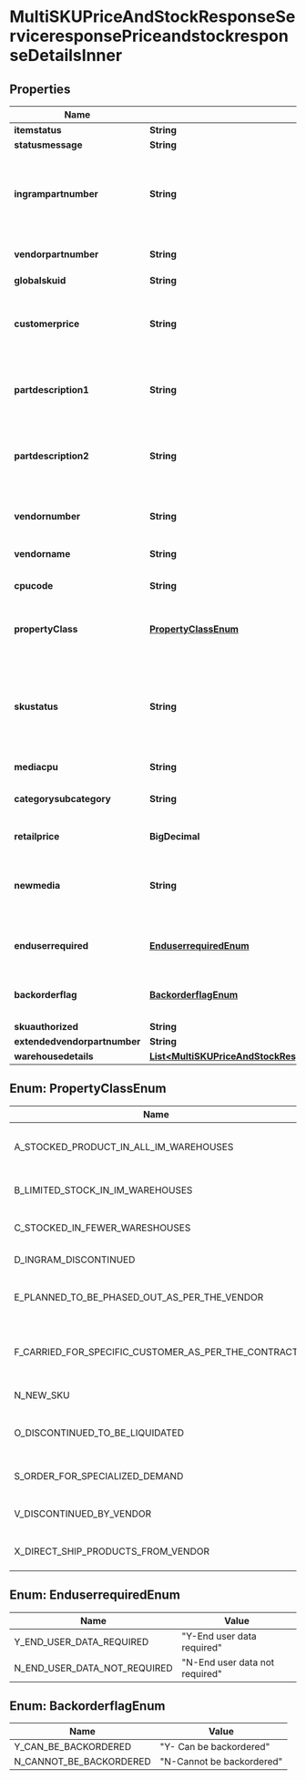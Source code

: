 

# MultiSKUPriceAndStockResponseServiceresponsePriceandstockresponseDetailsInner


## Properties

| Name | Type | Description | Notes |
|------------ | ------------- | ------------- | -------------|
|**itemstatus** | **String** |  |  [optional] |
|**statusmessage** | **String** |  |  [optional] |
|**ingrampartnumber** | **String** | SKU number for the product for which order needs to be created with Ingram Micro |  [optional] |
|**vendorpartnumber** | **String** | Vendor Part number for the product |  [optional] |
|**globalskuid** | **String** |  |  [optional] |
|**customerprice** | **String** | Customer specific price for the product, excluding taxes |  [optional] |
|**partdescription1** | **String** | Description on the part number that is being requested |  [optional] |
|**partdescription2** | **String** | Contuiation of description on the part number that is being requested |  [optional] |
|**vendornumber** | **String** | Internal four digit code assigned by Ingram |  [optional] |
|**vendorname** | **String** | Name of the vendor |  [optional] |
|**cpucode** | **String** | Ingram internal code for a product |  [optional] |
|**propertyClass** | [**PropertyClassEnum**](#PropertyClassEnum) | Ingram Micro assigned product classification. |  [optional] |
|**skustatus** | **String** | Identifies if the SKU has been discontinued. Rules must be defined on the values to be sent out to partner. |  [optional] |
|**mediacpu** | **String** |  |  [optional] |
|**categorysubcategory** | **String** | Ingram&#39;s internal categorization of the product |  [optional] |
|**retailprice** | **BigDecimal** | MSRP Price 0.00 |  |
|**newmedia** | **String** | Internal four-digit code assigned by Ingram to represent the item group |  [optional] |
|**enduserrequired** | [**EnduserrequiredEnum**](#EnduserrequiredEnum) | Y - End user required N - Not required End user |  [optional] |
|**backorderflag** | [**BackorderflagEnum**](#BackorderflagEnum) | Y- Allow Backorder Flag N- Not allowed |  [optional] |
|**skuauthorized** | **String** |  |  [optional] |
|**extendedvendorpartnumber** | **String** |  |  [optional] |
|**warehousedetails** | [**List&lt;MultiSKUPriceAndStockResponseServiceresponsePriceandstockresponseDetailsInnerWarehousedetailsInner&gt;**](MultiSKUPriceAndStockResponseServiceresponsePriceandstockresponseDetailsInnerWarehousedetailsInner.md) |  |  [optional] |



## Enum: PropertyClassEnum

| Name | Value |
|---- | -----|
| A_STOCKED_PRODUCT_IN_ALL_IM_WAREHOUSES | &quot;A-Stocked product in all IM warehouses&quot; |
| B_LIMITED_STOCK_IN_IM_WAREHOUSES | &quot;B-Limited stock in IM warehouses&quot; |
| C_STOCKED_IN_FEWER_WARESHOUSES | &quot;C-Stocked in fewer wareshouses&quot; |
| D_INGRAM_DISCONTINUED | &quot;D-Ingram discontinued&quot; |
| E_PLANNED_TO_BE_PHASED_OUT_AS_PER_THE_VENDOR | &quot;E-Planned to be phased out as per the vendor&quot; |
| F_CARRIED_FOR_SPECIFIC_CUSTOMER_AS_PER_THE_CONTRACT | &quot;F-Carried for specific customer as per the contract&quot; |
| N_NEW_SKU | &quot;N-New SKU&quot; |
| O_DISCONTINUED_TO_BE_LIQUIDATED | &quot;O-Discontinued to be liquidated&quot; |
| S_ORDER_FOR_SPECIALIZED_DEMAND | &quot;S-Order for specialized demand&quot; |
| V_DISCONTINUED_BY_VENDOR | &quot;V-Discontinued by vendor&quot; |
| X_DIRECT_SHIP_PRODUCTS_FROM_VENDOR | &quot;X-Direct Ship products from vendor&quot; |



## Enum: EnduserrequiredEnum

| Name | Value |
|---- | -----|
| Y_END_USER_DATA_REQUIRED | &quot;Y-End user data required&quot; |
| N_END_USER_DATA_NOT_REQUIRED | &quot;N-End user data not required&quot; |



## Enum: BackorderflagEnum

| Name | Value |
|---- | -----|
| Y_CAN_BE_BACKORDERED | &quot;Y- Can be backordered&quot; |
| N_CANNOT_BE_BACKORDERED | &quot;N-Cannot be backordered&quot; |



